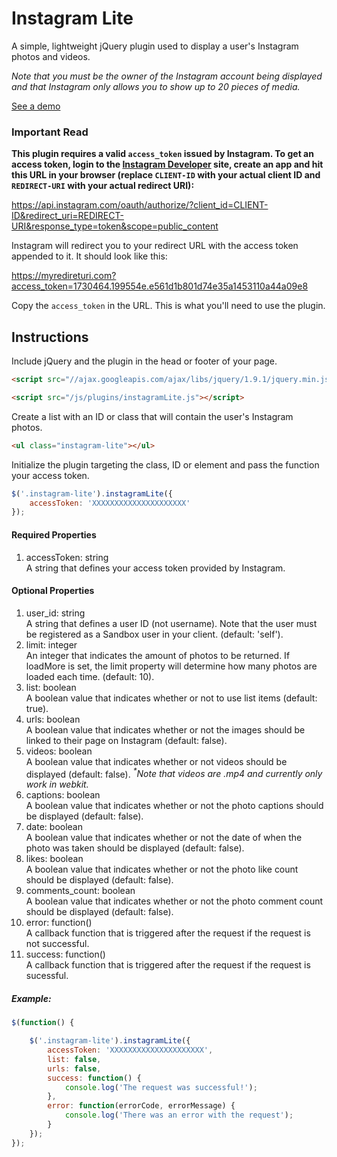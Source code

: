 # Instagram Lite

A simple, lightweight jQuery plugin used to display a user's Instagram photos and videos.

*Note that you must be the owner of the Instagram account being displayed and that Instagram only allows you to show up to 20 pieces of media.*

<a href="http://michael-lynch.github.io/instagram-lite/" target="_blank">See a demo</a>

### Important Read

**This plugin requires a valid `access_token` issued by Instagram. To get an access token, login to the [Instagram Developer](https://www.instagram.com/developer/) site, create an app and hit this URL in your browser (replace `CLIENT-ID` with your actual client ID and `REDIRECT-URI` with your actual redirect URI):**

https://api.instagram.com/oauth/authorize/?client_id=CLIENT-ID&redirect_uri=REDIRECT-URI&response_type=token&scope=public_content

Instagram will redirect you to your redirect URL with the access token appended to it. It should look like this:

https://myredireturi.com?access_token=1730464.199554e.e561d1b801d74e35a1453110a44a09e8

Copy the `access_token` in the URL. This is what you'll need to use the plugin.

## Instructions

Include jQuery and the plugin in the head or footer of your page.

```html
<script src="//ajax.googleapis.com/ajax/libs/jquery/1.9.1/jquery.min.js"></script>

<script src="/js/plugins/instagramLite.js"></script>
```

Create a list with an ID or class that will contain the user's Instagram photos.

```html
<ul class="instagram-lite"></ul>
```

Initialize the plugin targeting the class, ID or element and pass the function your access token.

```js
$('.instagram-lite').instagramLite({
	accessToken: 'XXXXXXXXXXXXXXXXXXXXX'
});
```

#### Required Properties

<ol>

<li>
accessToken: string
<br />A string that defines your access token provided by Instagram.
</li>

</ol>

#### Optional Properties

<ol>

<li>user_id: string
<br />A string that defines a user ID (not username). Note that the user must be registered as a Sandbox user in your client. (default: 'self').
</li>

<li>limit: integer
<br />An integer that indicates the amount of photos to be returned. If loadMore is set, the limit property will determine how many photos are loaded each time. (default: 10).
</li>

<li>list: boolean
<br />A boolean value that indicates whether or not to use list items (default: true).
</li>

<li>urls: boolean
<br />A boolean value that indicates whether or not the images should be linked to their page on Instagram (default: false).
</li>

<li>videos: boolean
<br />A boolean value that indicates whether or not videos should be displayed (default: false). <em><sup>*</sup>Note that videos are .mp4 and currently only work in webkit.</em>
</li>

<li>captions: boolean
<br />A boolean value that indicates whether or not the photo captions should be displayed (default: false).
</li>

<li>date: boolean
<br />A boolean value that indicates whether or not the date of when the photo was taken should be displayed (default: false).
</li>

<li>likes: boolean
<br />A boolean value that indicates whether or not the photo like count should be displayed (default: false).
</li>

<li>comments_count: boolean
<br />A boolean value that indicates whether or not the photo comment count should be displayed (default: false).
</li>

<li>error: function()
<br />A callback function that is triggered after the request if the request is not successful.
</li>

<li>success: function()
<br />A callback function that is triggered after the request if the request is sucessful.
</li>

</ol>

##### Example:

```js
$(function() {

	$('.instagram-lite').instagramLite({
		accessToken: 'XXXXXXXXXXXXXXXXXXXXX',
		list: false,
		urls: false,
		success: function() {
			console.log('The request was successful!');
		},
		error: function(errorCode, errorMessage) {
			console.log('There was an error with the request');
		}
	});
});
```		
